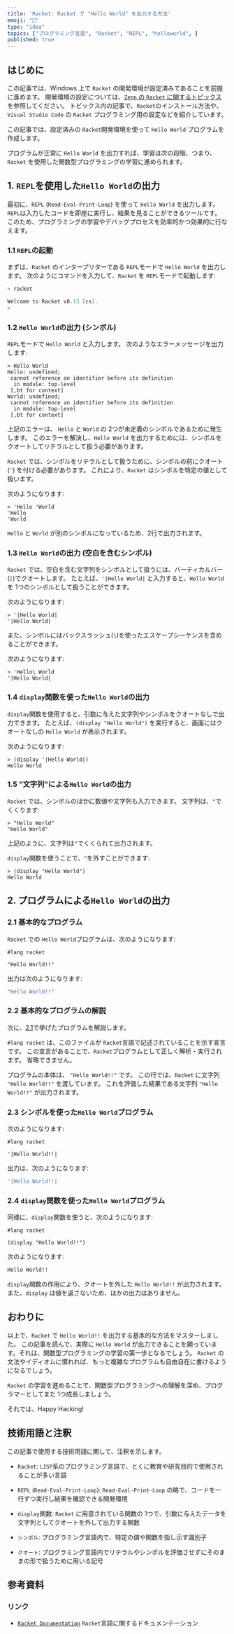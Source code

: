 ```yaml
---
title: 'Racket: Racket で "Hello World" を出力する方法'
emoji: "🎾"
type: "idea"
topics: ["プログラミング言語", "Racket", "REPL", "helloworld", ]
published: true
---
```


## はじめに

この記事では、Windows 上で `Racket` の開発環境が設定済みであることを前提に進めます。
開発環境の設定については、[`Zenn` の `Racket` に関するトピックス](https://zenn.dev/topics/racket) を参照してください。
トピックス内の記事で、`Racket`のインストール方法や、`Visual Studio Code` の `Racket` プログラミング用の設定などを紹介しています。

この記事では、設定済みの `Racket`開発環境を使って `Hello World` プログラムを作成します。

プログラムが正常に `Hello World` を出力すれば、学習は次の段階、つまり、`Racket` を使用した関数型プログラミングの学習に進められます。

## 1. `REPL`を使用した`Hello World`の出力

最初に、`REPL` (`Read-Eval-Print-Loop`) を使って `Hello World` を出力します。
`REPL`は入力したコードを即座に実行し、結果を見ることができるツールです。
このため、プログラミングの学習やデバッグプロセスを効率的かつ効果的に行なえます。

### 1.1 `REPL`の起動

まずは、`Racket` のインタープリターである `REPL`モードで `Hello World` を出力します。
次のようにコマンドを入力して、`Racket` を `REPL`モードで起動します:

```powershell
> racket

Welcome to Racket v8.13 [cs].
>

```

### 1.2 `Hello World`の出力 (シンボル)

`REPL`モードで `Hello World` と入力します。
次のようなエラーメッセージを出力します:

```racket
> Hello World
Hello: undefined;
 cannot reference an identifier before its definition
  in module: top-level
 [,bt for context]
World: undefined;
 cannot reference an identifier before its definition
  in module: top-level
 [,bt for context]

```

上記のエラーは、 `Hello` と `World` の 2つが未定義のシンボルであるために発生します。
このエラーを解決し、`Hello World` を出力するためには、シンボルをクオートしてリテラルとして扱う必要があります。

`Racket` では、シンボルをリテラルとして扱うために、シンボルの前にクオート (`'`) を付ける必要があります。
これにより、`Racket` はシンボルを特定の値として扱います。

次のようになります:

```racket
> 'Hello 'World
'Hello
'World

```

`Hello` と `World` が別のシンボルになっているため、2行で出力されます。

### 1.3 `Hello World`の出力 (空白を含むシンボル)

`Racket` では、空白を含む文字列をシンボルとして扱うには、バーティカルバー(`|`)でクオートします。
たとえば、`'|Hello World|` と入力すると、`Hello World` を 1つのシンボルとして扱うことができます。

次のようになります:

```racket
> '|Hello World|
'|Hello World|

```

また、シンボルにはバックスラッシュ(`\`)を使ったエスケープシーケンスを含めることができます。

次のようになります:

```racket
> 'Hello\ World
'|Hello World|

```

### 1.4 `display`関数を使った`Hello World`の出力

`display`関数を使用すると、引数に与えた文字列やシンボルをクオートなしで出力できます。
たとえば、`(display "Hello World")` を実行すると、画面にはクオートなしの `Hello World` が表示されます。

次のようになります:

```racket
> (display '|Hello World|)
Hello World

```

### 1.5 "文字列"による`Hello World`の出力

`Racket` では、シンボルのほかに数値や文字列も入力できます。
文字列は、`"`でくくります:

```racket
> "Hello World"
"Hello World"

```

上記のように、文字列は`"`でくくられて出力されます。

`display`関数を使うことで、`"`を外すことができます:

```racket
> (display "Hello World")
Hello World

```

## 2. プログラムによる`Hello World`の出力

### 2.1 基本的なプログラム

`Racket` での `Hello World`プログラムは、次のようになります:

```racket: helloworld.rkt
#lang racket

"Hello World!!"

```

出力は次のようになります:

```bash
"Hello World!!"

```

### 2.2 基本的なプログラムの解説

次に、[2.1](#21-基本的なプログラム)で挙げたプログラムを解説します。

`#lang racket` は、このファイルが `Racket`言語で記述されていることを示す宣言です。
この宣言があることで、`Racket`プログラムとして正しく解析・実行されます。
省略できません。

プログラムの本体は、 `"Hello World!!"` です。
この行では、`Racket` に文字列 `"Hello World!!"` を渡しています。
これを評価した結果である文字列 `"Hello World!!"` が出力されます。

### 2.3 シンボルを使った`Hello World`プログラム

次のようになります:

```racket: helloworld.rkt
#lang racket

'|Hello World!!|

```

出力は、次のようになります:

```bash
'|Hello World!!|

```

### 2.4 `display`関数を使った`Hello World`プログラム

同様に、`display`関数を使うと、次のようになります:

```racket: helloworld.rkt
#lang racket

(display "Hello World!!")

```

次のようになります:

```bash
Hello World!!

```

`display`関数の作用により、クオートを外した `Hello World!!` が出力されます。また、`display` は値を返さないため、ほかの出力はありません。

## おわりに

以上で、`Racket` で `Hello World!!` を出力する基本的な方法をマスターしました。
この記事を読んで、実際に `Hello World` が出力できることを願っています。それは、関数型プログラミングの学習の第一歩となるでしょう。
`Racket` の文法やイディオムに慣れれば、もっと複雑なプログラムも自由自在に書けるようになるでしょう。

`Racket` の学習を進めることで、関数型プログラミングへの理解を深め、プログラマーとしてまた 1つ成長しましょう。

それでは、Happy Hacking!

## 技術用語と注釈

この記事で使用する技術用語に関して、注釈を示します。

- `Racket`:
  `LISP`系のプログラミング言語で、とくに教育や研究目的で使用されることが多い言語

- `REPL` (`Read-Eval-Print-Loop`):
  `Read-Eval-Print-Loop` の略で、コードを一行ずつ実行し結果を確認できる開発環境

- `display`関数:
  `Racket` に用意されている関数の 1つで、引数に与えたデータを文字列としてクオートを外して出力する関数

- `シンボル`:
  プログラミング言語内で、特定の値や関数を指し示す識別子

- `クオート`:
  プログラミング言語内でリテラルやシンボルを評価させずにそのままの形で扱うために用いる記号

## 参考資料

### リンク

- [`Racket Documentation`](https://docs.racket-lang.org/)
  `Racket`言語に関するドキュメンテーション
